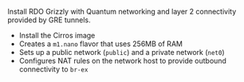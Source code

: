 Install RDO Grizzly with Quantum networking and layer 2
connectivity provided by GRE tunnels.

- Install the Cirros image
- Creates a `m1.nano` flavor that uses 256MB of RAM
- Sets up a public network (`public`) and a private network (`net0`)
- Configures NAT rules on the network host to provide outbound
  connectivity to `br-ex`

